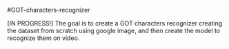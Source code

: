 #GOT-characters-recognizer

[IN PROGRESS!]
The goal is to create a GOT characters recognizer creating the dataset from scratch using google image,
and then create the model to recognize them on video.
